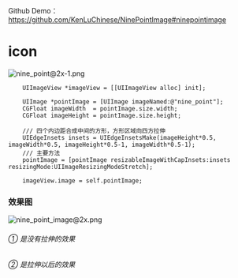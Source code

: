 Github Demo：
https://github.com/KenLuChinese/NinePointImage#ninepointimage

# icon
![nine_point@2x-1.png](http://upload-images.jianshu.io/upload_images/1878171-6ecc817e31493743.png?imageMogr2/auto-orient/strip%7CimageView2/2/w/1240)
```
    UIImageView *imageView = [[UIImageView alloc] init];
    
    UIImage *pointImage = [UIImage imageNamed:@"nine_point"];
    CGFloat imageWidth  = pointImage.size.width;
    CGFloat imageHeight = pointImage.size.height;

    /// 四个内边距合成中间的方形，方形区域向四方拉伸
    UIEdgeInsets insets = UIEdgeInsetsMake(imageHeight*0.5, imageWidth*0.5, imageHeight*0.5-1, imageWidth*0.5-1);
    /// 主要方法
    pointImage = [pointImage resizableImageWithCapInsets:insets resizingMode:UIImageResizingModeStretch];
    
    imageView.image = self.pointImage;
```

### 效果图
![nine_point_image@2x.png](http://upload-images.jianshu.io/upload_images/1878171-81087b22ad8df6b8.png?imageMogr2/auto-orient/strip%7CimageView2/2/w/1240)



###### ① 是没有拉伸的效果
###### ② 是拉伸以后的效果




